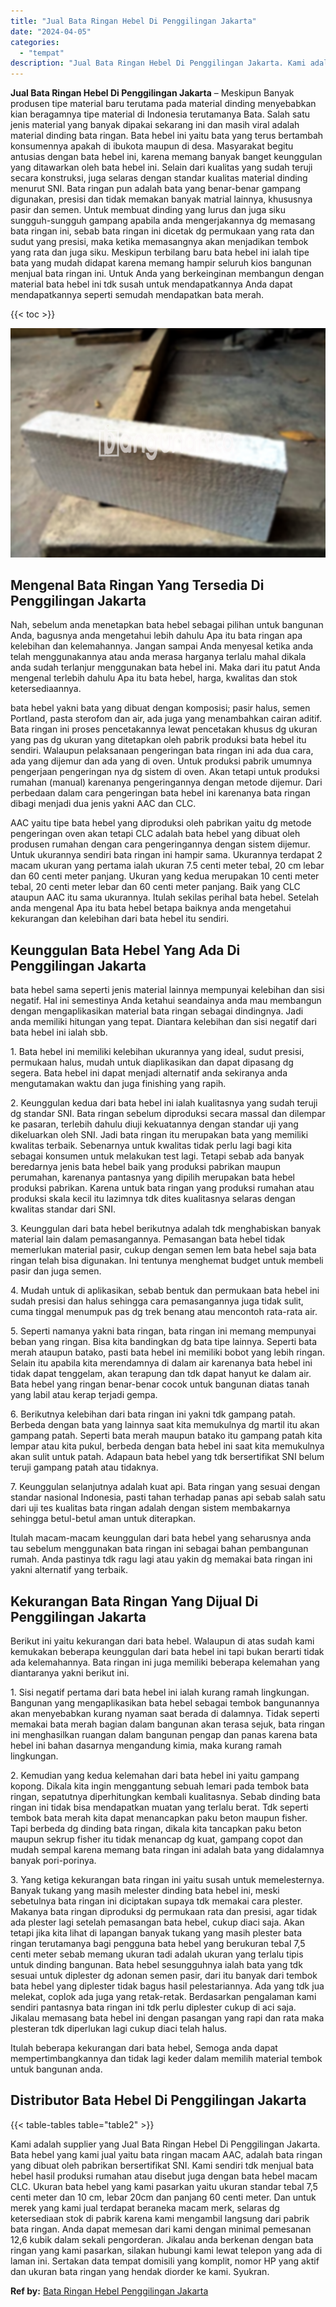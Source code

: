 ```yaml
---
title: "Jual Bata Ringan Hebel Di Penggilingan Jakarta"
date: "2024-04-05"
categories: 
  - "tempat"
description: "Jual Bata Ringan Hebel Di Penggilingan Jakarta. Kami adalah supplier yang Jual Bata Ringan Hebel Di Penggilingan Jakarta. Bata hebel yang kami jual yaitu bat..."
---
```


**Jual Bata Ringan Hebel Di Penggilingan Jakarta** – Meskipun Banyak produsen tipe material baru terutama pada material dinding menyebabkan kian beragamnya tipe material di Indonesia terutamanya Bata. Salah satu jenis material yang banyak dipakai sekarang ini dan masih viral adalah material dinding bata ringan. Bata hebel ini yaitu bata yang terus bertambah konsumennya apakah di ibukota maupun di desa. Masyarakat begitu antusias dengan bata hebel ini, karena memang banyak banget keunggulan yang ditawarkan oleh bata hebel ini. Selain dari kualitas yang sudah teruji secara konstruksi, juga selaras dengan standar kualitas material dinding menurut SNI. Bata ringan pun adalah bata yang benar-benar gampang digunakan, presisi dan tidak memakan banyak matrial lainnya, khususnya pasir dan semen. Untuk membuat dinding yang lurus dan juga siku sungguh-sungguh gampang apabila anda mengerjakannya dg memasang bata ringan ini, sebab bata ringan ini dicetak dg permukaan yang rata dan sudut yang presisi, maka ketika memasangnya akan menjadikan tembok yang rata dan juga siku. Meskipun terbilang baru bata hebel ini ialah tipe bata yang mudah didapat karena memang hampir seluruh kios bangunan menjual bata ringan ini. Untuk Anda yang berkeinginan membangun dengan material bata hebel ini tdk susah untuk mendapatkannya Anda dapat mendapatkannya seperti semudah mendapatkan bata merah.

{{< toc >}}

![Jual Bata Ringan Hebel Di Penggilingan Jakarta](/images/jual-hebel-murah-04.png)

## Mengenal Bata Ringan Yang Tersedia Di Penggilingan Jakarta

Nah, sebelum anda menetapkan bata hebel sebagai pilihan untuk bangunan Anda, bagusnya anda mengetahui lebih dahulu Apa itu bata ringan apa kelebihan dan kelemahannya. Jangan sampai Anda menyesal ketika anda telah menggunakannya atau anda merasa harganya terlalu mahal dikala anda sudah terlanjur menggunakan bata hebel ini. Maka dari itu patut Anda mengenal terlebih dahulu Apa itu bata hebel, harga, kwalitas dan stok ketersediaannya.

bata hebel yakni bata yang dibuat dengan komposisi; pasir halus, semen Portland, pasta sterofom dan air, ada juga yang menambahkan cairan aditif. Bata ringan ini proses pencetakannya lewat pencetakan khusus dg ukuran yang pas dg ukuran yang ditetapkan oleh pabrik produksi bata hebel itu sendiri. Walaupun pelaksanaan pengeringan bata ringan ini ada dua cara, ada yang dijemur dan ada yang di oven. Untuk produksi pabrik umumnya pengerjaan pengeringan nya dg sistem di oven. Akan tetapi untuk produksi rumahan (manual) karenanya pengeringannya dengan metode dijemur. Dari perbedaan dalam cara pengeringan bata hebel ini karenanya bata ringan dibagi menjadi dua jenis yakni AAC dan CLC.

AAC yaitu tipe bata hebel yang diproduksi oleh pabrikan yaitu dg metode pengeringan oven akan tetapi CLC adalah bata hebel yang dibuat oleh produsen rumahan dengan cara pengeringannya dengan sistem dijemur. Untuk ukurannya sendiri bata ringan ini hampir sama. Ukurannya terdapat 2 macam ukuran yang pertama ialah ukuran 7.5 centi meter tebal, 20 cm lebar dan 60 centi meter panjang. Ukuran yang kedua merupakan 10 centi meter tebal, 20 centi meter lebar dan 60 centi meter panjang. Baik yang CLC ataupun AAC itu sama ukurannya. Itulah sekilas perihal bata hebel. Setelah anda mengenal Apa itu bata hebel betapa baiknya anda mengetahui kekurangan dan kelebihan dari bata hebel itu sendiri.

## Keunggulan Bata Hebel Yang Ada Di Penggilingan Jakarta

bata hebel sama seperti jenis material lainnya mempunyai kelebihan dan sisi negatif. Hal ini semestinya Anda ketahui seandainya anda mau membangun dengan mengaplikasikan material bata ringan sebagai dindingnya. Jadi anda memiliki hitungan yang tepat. Diantara kelebihan dan sisi negatif dari bata hebel ini ialah sbb.

1\. Bata hebel ini memiliki kelebihan ukurannya yang ideal, sudut presisi, permukaan halus, mudah untuk diaplikasikan dan dapat dipasang dg segera. Bata hebel ini dapat menjadi alternatif anda sekiranya anda mengutamakan waktu dan juga finishing yang rapih.

2\. Keunggulan kedua dari bata hebel ini ialah kualitasnya yang sudah teruji dg standar SNI. Bata ringan sebelum diproduksi secara massal dan dilempar ke pasaran, terlebih dahulu diuji kekuatannya dengan standar uji yang dikeluarkan oleh SNI. Jadi bata ringan itu merupakan bata yang memiliki kwalitas terbaik. Sebenarnya untuk kwalitas tidak perlu lagi bagi kita sebagai konsumen untuk melakukan test lagi. Tetapi sebab ada banyak beredarnya jenis bata hebel baik yang produksi pabrikan maupun perumahan, karenanya pantasnya yang dipilih merupakan bata hebel produksi pabrikan. Karena untuk bata ringan yang produksi rumahan atau produksi skala kecil itu lazimnya tdk dites kualitasnya selaras dengan kwalitas standar dari SNI.

3\. Keunggulan dari bata hebel berikutnya adalah tdk menghabiskan banyak material lain dalam pemasangannya. Pemasangan bata hebel tidak memerlukan material pasir, cukup dengan semen lem bata hebel saja bata ringan telah bisa digunakan. Ini tentunya menghemat budget untuk membeli pasir dan juga semen.

4\. Mudah untuk di aplikasikan, sebab bentuk dan permukaan bata hebel ini sudah presisi dan halus sehingga cara pemasangannya juga tidak sulit, cuma tinggal menumpuk pas dg trek benang atau mencontoh rata-rata air.

5\. Seperti namanya yakni bata ringan, bata ringan ini memang mempunyai beban yang ringan. Bisa kita bandingkan dg bata tipe lainnya. Seperti bata merah ataupun batako, pasti bata hebel ini memiliki bobot yang lebih ringan. Selain itu apabila kita merendamnya di dalam air karenanya bata hebel ini tidak dapat tenggelam, akan terapung dan tdk dapat hanyut ke dalam air. Bata hebel yang ringan benar-benar cocok untuk bangunan diatas tanah yang labil atau kerap terjadi gempa.

6\. Berikutnya kelebihan dari bata ringan ini yakni tdk gampang patah. Berbeda dengan bata yang lainnya saat kita memukulnya dg martil itu akan gampang patah. Seperti bata merah maupun batako itu gampang patah kita lempar atau kita pukul, berbeda dengan bata hebel ini saat kita memukulnya akan sulit untuk patah. Adapaun bata hebel yang tdk bersertifikat SNI belum teruji gampang patah atau tidaknya.

7\. Keunggulan selanjutnya adalah kuat api. Bata ringan yang sesuai dengan standar nasional Indonesia, pasti tahan terhadap panas api sebab salah satu dari uji tes kualitas bata ringan adalah dengan sistem membakarnya sehingga betul-betul aman untuk diterapkan.

Itulah macam-macam keunggulan dari bata hebel yang seharusnya anda tau sebelum menggunakan bata ringan ini sebagai bahan pembangunan rumah. Anda pastinya tdk ragu lagi atau yakin dg memakai bata ringan ini yakni alternatif yang terbaik.

## Kekurangan Bata Ringan Yang Dijual Di Penggilingan Jakarta

Berikut ini yaitu kekurangan dari bata hebel. Walaupun di atas sudah kami kemukakan beberapa keunggulan dari bata hebel ini tapi bukan berarti tidak ada kelemahannya. Bata ringan ini juga memiliki beberapa kelemahan yang diantaranya yakni berikut ini.

1\. Sisi negatif pertama dari bata hebel ini ialah kurang ramah lingkungan. Bangunan yang mengaplikasikan bata hebel sebagai tembok bangunannya akan menyebabkan kurang nyaman saat berada di dalamnya. Tidak seperti memakai bata merah bagian dalam bangunan akan terasa sejuk, bata ringan ini menghasilkan ruangan dalam bangunan pengap dan panas karena bata hebel ini bahan dasarnya mengandung kimia, maka kurang ramah lingkungan.

2\. Kemudian yang kedua kelemahan dari bata hebel ini yaitu gampang kopong. Dikala kita ingin menggantung sebuah lemari pada tembok bata ringan, sepatutnya diperhitungkan kembali kualitasnya. Sebab dinding bata ringan ini tidak bisa mendapatkan muatan yang terlalu berat. Tdk seperti tembok bata merah kita dapat menancapkan paku beton maupun fisher. Tapi berbeda dg dinding bata ringan, dikala kita tancapkan paku beton maupun sekrup fisher itu tidak menancap dg kuat, gampang copot dan mudah sempal karena memang bata ringan ini adalah bata yang didalamnya banyak pori-porinya.

3\. Yang ketiga kekurangan bata ringan ini yaitu susah untuk memelesternya. Banyak tukang yang masih melester dinding bata hebel ini, meski sebetulnya bata ringan ini diciptakan supaya tdk memakai cara plester. Makanya bata ringan diproduksi dg permukaan rata dan presisi, agar tidak ada plester lagi setelah pemasangan bata hebel, cukup diaci saja. Akan tetapi jika kita lihat di lapangan banyak tukang yang masih plester bata ringan terutamanya bagi pengguna bata hebel yang berukuran tebal 7,5 centi meter sebab memang ukuran tadi adalah ukuran yang terlalu tipis untuk dinding bangunan. Bata hebel sesungguhnya ialah bata yang tdk sesuai untuk diplester dg adonan semen pasir, dari itu banyak dari tembok bata hebel yang diplester tidak bagus hasil pelestariannya. Ada yang tdk jua melekat, coplok ada juga yang retak-retak. Berdasarkan pengalaman kami sendiri pantasnya bata ringan ini tdk perlu diplester cukup di aci saja. Jikalau memasang bata hebel ini dengan pasangan yang rapi dan rata maka plesteran tdk diperlukan lagi cukup diaci telah halus.

Itulah beberapa kekurangan dari bata hebel, Semoga anda dapat mempertimbangkannya dan tidak lagi keder dalam memilih material tembok untuk bangunan anda.

## Distributor Bata Hebel Di Penggilingan Jakarta

{{< table-tables table="table2" >}}

Kami adalah supplier yang Jual Bata Ringan Hebel Di Penggilingan Jakarta. Bata hebel yang kami jual yaitu bata ringan macam AAC, adalah bata ringan yang dibuat oleh pabrikan bersertifikat SNI. Kami sendiri tdk menjual bata hebel hasil produksi rumahan atau disebut juga dengan bata hebel macam CLC. Ukuran bata hebel yang kami pasarkan yaitu ukuran standar tebal 7,5 centi meter dan 10 cm, lebar 20cm dan panjang 60 centi meter. Dan untuk merek yang kami jual terdapat beraneka macam merk, selaras dg ketersediaan stok di pabrik karena kami mengambil langsung dari pabrik bata ringan. Anda dapat memesan dari kami dengan minimal pemesanan 12,6 kubik dalam sekali pengorderan. Jikalau anda berkenan dengan bata ringan yang kami pasarkan, silakan hubungi kami lewat telepon yang ada di laman ini. Sertakan data tempat domisili yang komplit, nomor HP yang aktif dan ukuran bata ringan yang hendak diorder ke kami. Syukran.

**Ref by:** [Bata Ringan Hebel Penggilingan Jakarta](https://id.wikipedia.org/wiki/Bata)
